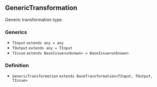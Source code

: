 GenericTransformation
---------------------

Generic transformation type.

### Generics

*   `TInput` `extends any = any`
*   `TOutput` `extends any = TInput`
*   `TIssue` `extends BaseIssue<unknown> = BaseIssue<unknown>`

### Definition

*   `GenericTransformation` `extends BaseTransformation<TInput, TOutput, TIssue>`
